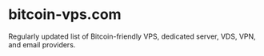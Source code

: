 # bitcoin-vps.com
Regularly updated list of Bitcoin-friendly VPS, dedicated server, VDS, VPN, and email providers.
